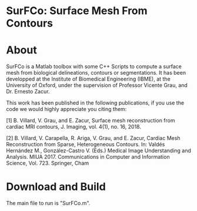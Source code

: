 # SurFCo: Surface Mesh From Contours

# About 

SurFCo is a Matlab toolbox with some C++ Scripts to compute a surface mesh from biological delineations, contours or segmentations. It has been developped at the Institute of Biomedical Engineering (IBME), at the University of Oxford, under the supervision of Professor Vicente Grau, and Dr. Ernesto Zacur. 

This work has been published in the following publications, if you use the code we would highly appreciate you citing them:

[1] B. Villard, V. Grau, and E. Zacur, Surface mesh reconstruction from cardiac MRI contours, J. Imaging, vol. 4(1), no. 16, 2018.

[2]  B. Villard, V. Carapella, R. Ariga,  V. Grau, and E. Zacur, Cardiac Mesh Reconstruction from Sparse, Heterogeneous Contours. In: Valdés Hernández M., González-Castro V. (Eds.) Medical Image Understanding and Analysis. MIUA 2017. Communications in Computer and Information Science, Vol. 723. Springer, Cham

# Download and Build

The main file to run is "SurFCo.m".

